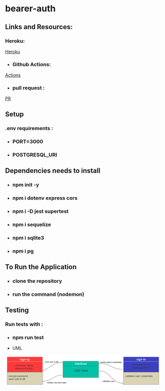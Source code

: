 # bearer-auth



## Links and Resources:
 ### Heroku:

[Heroku](https://bearerau.herokuapp.com/)

* ### Github Actions:

[Actions](https://github.com/saleem-ux/bearer-auth/actions)


* ### pull request :

[PR](https://github.com/saleem-ux/bearer-auth/pull/2)


## Setup 
### .env requirements :
* ### PORT=3000
* ### POSTGRESQL_URI



## Dependencies needs to install
* ### npm init -y
* ### npm i dotenv express cors 
* ### npm i -D jest supertest 
* ### npm i sequelize 
* ### npm i sqlite3
* ### npm i pg

## To Run the Application
* ### clone the repository
* ### run the command (nodemon)

 ## Testing

### Run tests with :
 * ### npm run test

* UML

![image](./image/lab07.png)
